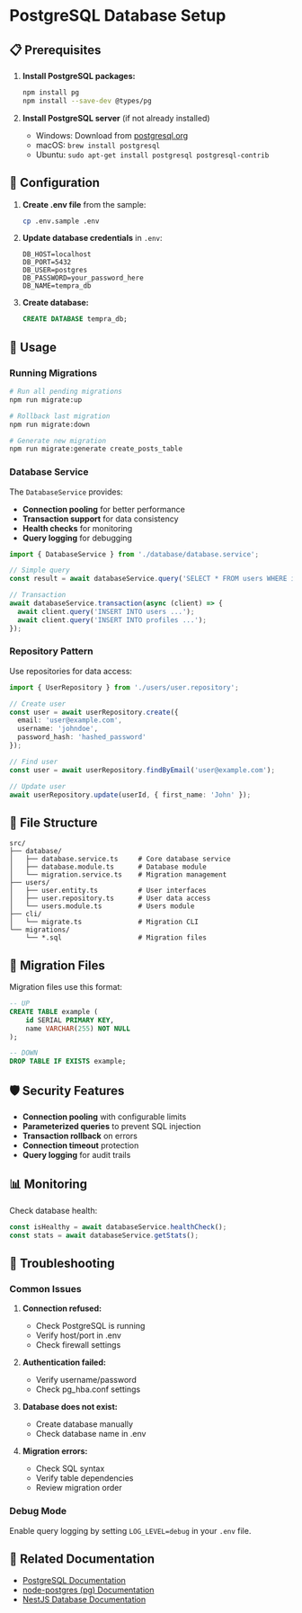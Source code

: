 # PostgreSQL Database Setup

## 📋 Prerequisites

1. **Install PostgreSQL packages:**
   ```bash
   npm install pg
   npm install --save-dev @types/pg
   ```

2. **Install PostgreSQL server** (if not already installed)
   - Windows: Download from [postgresql.org](https://www.postgresql.org/download/windows/)
   - macOS: `brew install postgresql`
   - Ubuntu: `sudo apt-get install postgresql postgresql-contrib`

## 🔧 Configuration

1. **Create .env file** from the sample:
   ```bash
   cp .env.sample .env
   ```

2. **Update database credentials** in `.env`:
   ```env
   DB_HOST=localhost
   DB_PORT=5432
   DB_USER=postgres
   DB_PASSWORD=your_password_here
   DB_NAME=tempra_db
   ```

3. **Create database:**
   ```sql
   CREATE DATABASE tempra_db;
   ```

## 🚀 Usage

### Running Migrations

```bash
# Run all pending migrations
npm run migrate:up

# Rollback last migration
npm run migrate:down

# Generate new migration
npm run migrate:generate create_posts_table
```

### Database Service

The `DatabaseService` provides:

- **Connection pooling** for better performance
- **Transaction support** for data consistency
- **Health checks** for monitoring
- **Query logging** for debugging

```typescript
import { DatabaseService } from './database/database.service';

// Simple query
const result = await databaseService.query('SELECT * FROM users WHERE id = $1', [userId]);

// Transaction
await databaseService.transaction(async (client) => {
  await client.query('INSERT INTO users ...');
  await client.query('INSERT INTO profiles ...');
});
```

### Repository Pattern

Use repositories for data access:

```typescript
import { UserRepository } from './users/user.repository';

// Create user
const user = await userRepository.create({
  email: 'user@example.com',
  username: 'johndoe',
  password_hash: 'hashed_password'
});

// Find user
const user = await userRepository.findByEmail('user@example.com');

// Update user
await userRepository.update(userId, { first_name: 'John' });
```

## 📁 File Structure

```
src/
├── database/
│   ├── database.service.ts     # Core database service
│   ├── database.module.ts      # Database module
│   └── migration.service.ts    # Migration management
├── users/
│   ├── user.entity.ts          # User interfaces
│   ├── user.repository.ts      # User data access
│   └── users.module.ts         # Users module
├── cli/
│   └── migrate.ts              # Migration CLI
└── migrations/
    └── *.sql                   # Migration files
```

## 🔄 Migration Files

Migration files use this format:

```sql
-- UP
CREATE TABLE example (
    id SERIAL PRIMARY KEY,
    name VARCHAR(255) NOT NULL
);

-- DOWN
DROP TABLE IF EXISTS example;
```

## 🛡️ Security Features

- **Connection pooling** with configurable limits
- **Parameterized queries** to prevent SQL injection
- **Transaction rollback** on errors
- **Connection timeout** protection
- **Query logging** for audit trails

## 📊 Monitoring

Check database health:

```typescript
const isHealthy = await databaseService.healthCheck();
const stats = await databaseService.getStats();
```

## 🐛 Troubleshooting

### Common Issues

1. **Connection refused:**
   - Check PostgreSQL is running
   - Verify host/port in .env
   - Check firewall settings

2. **Authentication failed:**
   - Verify username/password
   - Check pg_hba.conf settings

3. **Database does not exist:**
   - Create database manually
   - Check database name in .env

4. **Migration errors:**
   - Check SQL syntax
   - Verify table dependencies
   - Review migration order

### Debug Mode

Enable query logging by setting `LOG_LEVEL=debug` in your `.env` file.

## 🔗 Related Documentation

- [PostgreSQL Documentation](https://www.postgresql.org/docs/)
- [node-postgres (pg) Documentation](https://node-postgres.com/)
- [NestJS Database Documentation](https://docs.nestjs.com/techniques/database)
